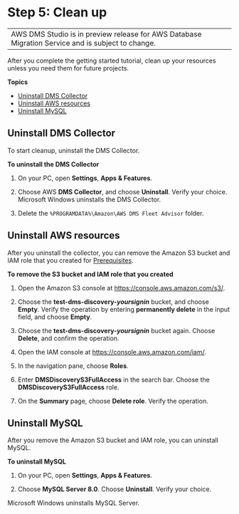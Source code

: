 # Step 5: Clean up<a name="CHAP_DMSStudio_GettingStarted_Cleanup"></a>


|  | 
| --- |
| AWS DMS Studio is in preview release for AWS Database Migration Service and is subject to change\. | 

After you complete the getting started tutorial, clean up your resources unless you need them for future projects\.

**Topics**
+ [Uninstall DMS Collector](#CHAP_DMSStudio_GettingStarted_Cleanup_Agent)
+ [Uninstall AWS resources](#CHAP_DMSStudio_GettingStarted_Cleanup_AZ_Resources)
+ [Uninstall MySQL](#CHAP_DMSStudio_GettingStarted_Cleanup_MySQL)

## Uninstall DMS Collector<a name="CHAP_DMSStudio_GettingStarted_Cleanup_Agent"></a>

To start cleanup, uninstall the DMS Collector\.

**To uninstall the DMS Collector**

1. On your PC, open **Settings**, **Apps & Features**\.

1.  Choose AWS **DMS Collector**, and choose **Uninstall**\. Verify your choice\. Microsoft Windows uninstalls the DMS Collector\.

1. Delete the `%PROGRAMDATA%\Amazon\AWS DMS Fleet Advisor` folder\.

## Uninstall AWS resources<a name="CHAP_DMSStudio_GettingStarted_Cleanup_AZ_Resources"></a>

 After you uninstall the collector, you can remove the Amazon S3 bucket and IAM role that you created for [Prerequisites](CHAP_DMSStudio_GettingStarted_Prerequisites.md)\.

**To remove the S3 bucket and IAM role that you created**

1. Open the Amazon S3 console at [https://console\.aws\.amazon\.com/s3/](https://console.aws.amazon.com/s3/)\.

1. Choose the **test\-dms\-discovery\-*yoursignin*** bucket, and choose **Empty**\. Verify the operation by entering **permanently delete** in the input field, and choose **Empty**\.

1. Choose the **test\-dms\-discovery\-*yoursignin*** bucket again\. Choose **Delete**, and confirm the operation\.

1. Open the IAM console at [https://console\.aws\.amazon\.com/iam/](https://console.aws.amazon.com/iam/)\.

1. In the navigation pane, choose **Roles**\.

1. Enter **DMSDiscoveryS3FullAccess** in the search bar\. Choose the **DMSDiscoveryS3FullAccess** role\.

1. On the **Summary** page, choose **Delete role**\. Verify the operation\.

## Uninstall MySQL<a name="CHAP_DMSStudio_GettingStarted_Cleanup_MySQL"></a>

After you remove the Amazon S3 bucket and IAM role, you can uninstall MySQL\.

**To uninstall MySQL**

1. On your PC, open **Settings**, **Apps & Features**\.

1. Choose **MySQL Server 8\.0**\. Choose **Uninstall**\. Verify your choice\.

Microsoft Windows uninstalls MySQL Server\. 